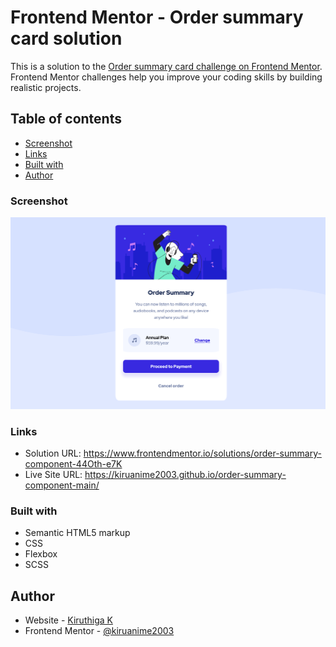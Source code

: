 # Frontend Mentor - Order summary card solution

This is a solution to the [Order summary card challenge on Frontend Mentor](https://www.frontendmentor.io/challenges/order-summary-component-QlPmajDUj). Frontend Mentor challenges help you improve your coding skills by building realistic projects. 

## Table of contents

- [Screenshot](#screenshot)
- [Links](#links)
- [Built with](#built-with)
- [Author](#author)

### Screenshot

![](./images/screenshot.png)

### Links

- Solution URL: https://www.frontendmentor.io/solutions/order-summary-component-44Oth-e7K
- Live Site URL: https://kiruanime2003.github.io/order-summary-component-main/

### Built with

- Semantic HTML5 markup
- CSS 
- Flexbox
- SCSS

## Author

- Website - [Kiruthiga K](https://kiruanime2003.gitlab.io)
- Frontend Mentor - [@kiruanime2003](https://www.frontendmentor.io/profile/kiruanime2003)
